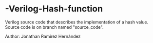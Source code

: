 # -Verilog-Hash-function

Verilog source code that describes the implementation of a hash value. Source code is on branch named "source_code".

Author:
  Jonathan Ramírez Hernández
